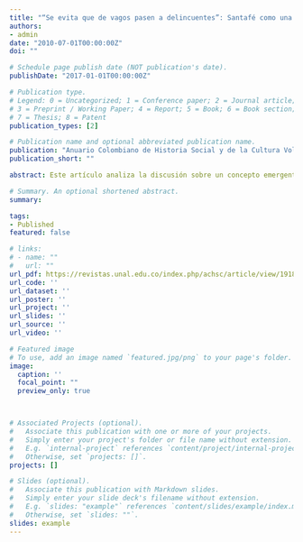 ```yaml
---
title: "“Se evita que de vagos pasen a delincuentes”: Santafé como una ciudad peligrosa (1750-1808)"
authors:
- admin
date: "2010-07-01T00:00:00Z"
doi: ""

# Schedule page publish date (NOT publication's date).
publishDate: "2017-01-01T00:00:00Z"

# Publication type.
# Legend: 0 = Uncategorized; 1 = Conference paper; 2 = Journal article;
# 3 = Preprint / Working Paper; 4 = Report; 5 = Book; 6 = Book section;
# 7 = Thesis; 8 = Patent
publication_types: [2]

# Publication name and optional abbreviated publication name.
publication: "Anuario Colombiano de Historia Social y de la Cultura Vol. 37, Núm. 2, 2010"
publication_short: ""

abstract: Este artículo analiza la discusión sobre un concepto emergente de ocio y de pobreza durante la configuración de Santafé como una ciudad peligrosa a finales del siglo XVIII y comienzos del XIX. A partir de la lectura de la prensa de la época y de las relaciones entre gobernantes y otros funcionarios coloniales, es explorada la formación de un espacio discursivo en el cual la peligrosidad de la ciudad estaba estrechamente ligada a una nueva lógica sobre el ocio y su regulación. Esto se evidencia en la construcción de ciertas instituciones de control y en la elaboración de la fama como eje articulador de la categorización de ciertos sujetos que no cumplían con las disposiciones imperiales, por lo que se convertían en sujetos de intervención por ser diferentes. 

# Summary. An optional shortened abstract.
summary: 

tags:
- Published
featured: false

# links:
# - name: ""
#   url: ""
url_pdf: https://revistas.unal.edu.co/index.php/achsc/article/view/19182
url_code: ''
url_dataset: ''
url_poster: ''
url_project: ''
url_slides: ''
url_source: ''
url_video: ''

# Featured image
# To use, add an image named `featured.jpg/png` to your page's folder. 
image:
  caption: ''
  focal_point: ""
  preview_only: true



# Associated Projects (optional).
#   Associate this publication with one or more of your projects.
#   Simply enter your project's folder or file name without extension.
#   E.g. `internal-project` references `content/project/internal-project/index.md`.
#   Otherwise, set `projects: []`.
projects: []

# Slides (optional).
#   Associate this publication with Markdown slides.
#   Simply enter your slide deck's filename without extension.
#   E.g. `slides: "example"` references `content/slides/example/index.md`.
#   Otherwise, set `slides: ""`.
slides: example
---
```



